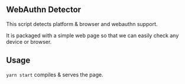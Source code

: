 WebAuthn Detector
-----------------

This script detects platform & browser and webauthn support. 

It is packaged with a simple web page so that we can easily check any device or browser.

## Usage
`yarn start` compiles & serves the page. 
